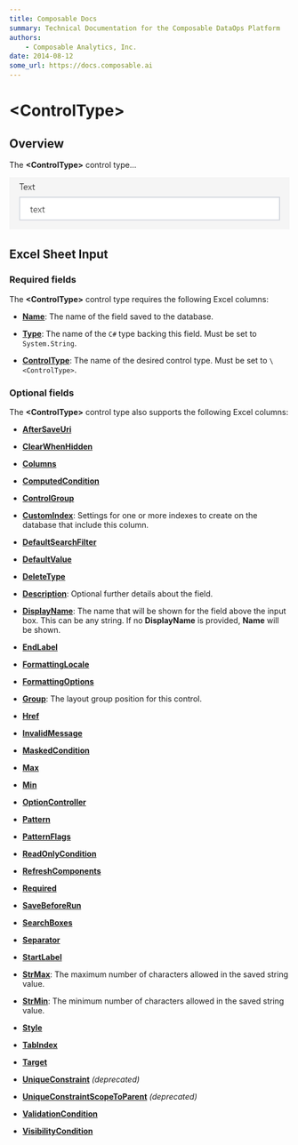 ```yaml
---
title: Composable Docs
summary: Technical Documentation for the Composable DataOps Platform
authors:
    - Composable Analytics, Inc.
date: 2014-08-12
some_url: https://docs.composable.ai
---
```


# \<ControlType>

## Overview

The **\<ControlType>** control type...

![Text Control](../img/Text.png)

## Excel Sheet Input

### Required fields

The **\<ControlType>** control type requires the following Excel columns:

- [**Name**](../06.Setting-Details/Name.md): The name of the field saved to the database.

- [**Type**](../06.Setting-Details/Type.md): The name of the `C#` type backing this field. Must be set to `System.String`.

- [**ControlType**](../06.Setting-Details/ControlType.md): The name of the desired control type. Must be set to `\<ControlType>`.

### Optional fields

The **\<ControlType>** control type also supports the following Excel columns:

- [**AfterSaveUri**](../06.Setting-Details/AfterSaveUri.md)

- [**ClearWhenHidden**](../06.Setting-Details/ClearWhenHidden.md)

- [**Columns**](../06.Setting-Details/Columns.md)

- [**ComputedCondition**](../06.Setting-Details/ComputedCondition.md)

- [**ControlGroup**](../06.Setting-Details/ControlGroup.md)

- [**CustomIndex**](../06.Setting-Details/CustomIndex.md): Settings for one or more indexes to create on the database that include this column.

- [**DefaultSearchFilter**](../06.Setting-Details/DefaultSearchFilter.md)

- [**DefaultValue**](../06.Setting-Details/DefaultValue.md)

- [**DeleteType**](../06.Setting-Details/DeleteType.md)

- [**Description**](../06.Setting-Details/Description.md): Optional further details about the field.

- [**DisplayName**](../06.Setting-Details/DisplayName.md): The name that will be shown for the field above the input box. This can be any string. If no **DisplayName** is provided, **Name** will be shown.

- [**EndLabel**](../06.Setting-Details/EndLabel.md)

- [**FormattingLocale**](../06.Setting-Details/FormattingLocale.md)

- [**FormattingOptions**](../06.Setting-Details/FormattingOptions.md)

- [**Group**](../06.Setting-Details/Group.md): The layout group position for this control.

- [**Href**](../06.Setting-Details/Href.md)

- [**InvalidMessage**](../06.Setting-Details/InvalidMessage.md)

- [**MaskedCondition**](../06.Setting-Details/MaskedCondition.md)

- [**Max**](../06.Setting-Details/Max.md)

- [**Min**](../06.Setting-Details/Min.md)

- [**OptionController**](../06.Setting-Details/OptionController.md)

- [**Pattern**](../06.Setting-Details/Pattern.md)

- [**PatternFlags**](../06.Setting-Details/PatternFlags.md)

- [**ReadOnlyCondition**](../06.Setting-Details/ReadOnlyCondition.md)

- [**RefreshComponents**](../06.Setting-Details/RefreshComponents.md)

- [**Required**](../06.Setting-Details/Required.md)

- [**SaveBeforeRun**](../06.Setting-Details/SaveBeforeRun.md)

- [**SearchBoxes**](../06.Setting-Details/SearchBoxes.md)

- [**Separator**](../06.Setting-Details/Separator.md)

- [**StartLabel**](../06.Setting-Details/StartLabel.md)

- [**StrMax**](../06.Setting-Details/StrMax.md): The maximum number of characters allowed in the saved string value.

- [**StrMin**](../06.Setting-Details/StrMin.md): The minimum number of characters allowed in the saved string value.

- [**Style**](../06.Setting-Details/Style.md)

- [**TabIndex**](../06.Setting-Details/TabIndex.md)

- [**Target**](../06.Setting-Details/Target.md)

- [**UniqueConstraint**](../06.Setting-Details/UniqueConstraint.md) *(deprecated)*

- [**UniqueConstraintScopeToParent**](../06.Setting-Details/UniqueConstraintScopeToParent.md) *(deprecated)*

- [**ValidationCondition**](../06.Setting-Details/ValidationCondition.md)

- [**VisibilityCondition**](../06.Setting-Details/VisibilityCondition.md)